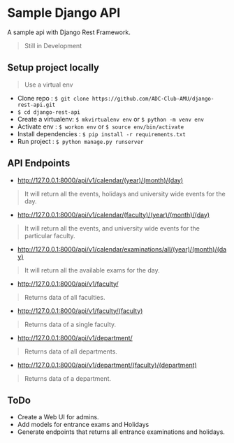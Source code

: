 # Sample Django API
A sample api with Django Rest Framework.
> Still in Development

## Setup project locally
> Use a virtual env
* Clone repo : ```$ git clone https://github.com/ADC-Club-AMU/django-rest-api.git```
* ```$ cd django-rest-api```
* Create a virtualenv: ```$ mkvirtualenv env``` or ```$ python -m venv env```
* Activate env : ```$ workon env``` or ```$ source env/bin/activate```
* Install dependencies : ```$ pip install -r requirements.txt```
* Run project : ```$ python manage.py runserver```

## API Endpoints

* http://127.0.0.1:8000/api/v1/calendar/(year)/(month)/(day)
> It will return all the events, holidays and university wide events for the day.

* http://127.0.0.1:8000/api/v1/calendar/(faculty)/(year)/(month)/(day)
> It will return all the events, and university wide events for the particular faculty.

* http://127.0.0.1:8000/api/v1/calendar/examinations/all/(year)/(month)/(day)
> It will return all the available exams for the day.

* http://127.0.0.1:8000/api/v1/faculty/
> Returns data of all faculties.

* http://127.0.0.1:8000/api/v1/faculty/(faculty)
> Returns data of a single faculty.

* http://127.0.0.1:8000/api/v1/department/
> Returns data of all departments.

* http://127.0.0.1:8000/api/v1/department/(faculty)/(department)
> Returns data of a department.

## ToDo
* Create a Web UI for admins.
* Add models for entrance exams and Holidays
* Generate endpoints that returns all entrance examinations and holidays.
